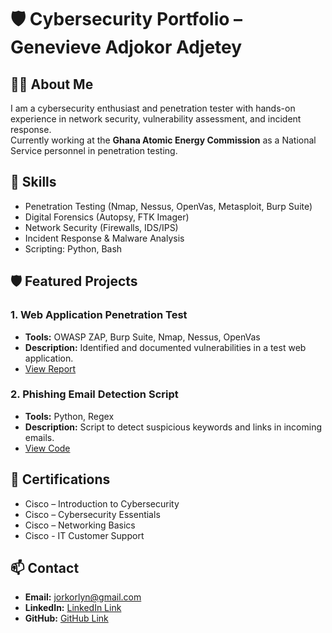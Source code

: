 # 🛡 Cybersecurity Portfolio – Genevieve Adjokor Adjetey

## 👩‍💻 About Me
I am a cybersecurity enthusiast and penetration tester with hands-on experience in network security, vulnerability assessment, and incident response.  
Currently working at the **Ghana Atomic Energy Commission** as a National Service personnel in penetration testing.

## 🎯 Skills
- Penetration Testing (Nmap, Nessus, OpenVas, Metasploit, Burp Suite)
- Digital Forensics (Autopsy, FTK Imager)
- Network Security (Firewalls, IDS/IPS)
- Incident Response & Malware Analysis
- Scripting: Python, Bash

## 🛡 Featured Projects

### 1. Web Application Penetration Test
- **Tools:** OWASP ZAP, Burp Suite, Nmap, Nessus, OpenVas
- **Description:** Identified and documented vulnerabilities in a test web application.
- [View Report](penetration-testing/vulnerability-report-template.docx)

### 2. Phishing Email Detection Script
- **Tools:** Python, Regex
- **Description:** Script to detect suspicious keywords and links in incoming emails.
- [View Code](incident-response/log-analysis-tool.py)

## 📜 Certifications
- Cisco – Introduction to Cybersecurity
- Cisco – Cybersecurity Essentials
- Cisco – Networking Basics
- Cisco - IT Customer Support

## 📫 Contact
- **Email:** jorkorlyn@gmail.com
- **LinkedIn:** [LinkedIn Link](https://www.linkedin.com/in/genevieve-adjokor-adjetey-933a10233/)
- **GitHub:** [GitHub Link](https://github.com/Adjokor)

